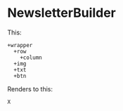 # NewsletterBuilder

This:

    +wrapper
      +row
        +column
	  +img
	  +txt
	  +btn

Renders to this:

    X
